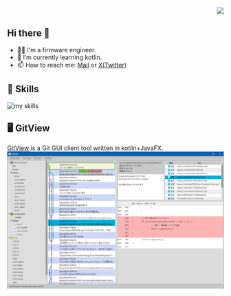 <div align="right">
  <img src="https://komarev.com/ghpvc/?username=hyoshida1106" />
</div>

## Hi there 👋

- 🧑‍💻 I'm a firmware engineer.
- 🌱 I’m currently learning kotlin.
- 📫 How to reach me: [Mail](mailto:hyoshida1106@outlook.com) or [X(Twitter)](https://twitter.com/hyoshida1106)

## 🌱 Skills
<img alt="my skills" src="https://skillicons.dev/icons?theme=dark&perline=5&i=c,cpp,cs,kotlin,java,linux,windows,git,androidstudio" />

## 🖥️ GitView

[GitView](https://github.com/hyoshida1106/gitview) is a Git GUI client tool written in kotlin+JavaFX.
![img.png](img.png)

<!--
**hyoshida1106/hyoshida1106** is a ✨ _special_ ✨ repository because its `README.md` (this file) appears on your GitHub profile.

Here are some ideas to get you started:

- 🔭 I’m currently working on ...
- 🌱 I’m currently learning ...
- 👯 I’m looking to collaborate on ...
- 🤔 I’m looking for help with ...
- 💬 Ask me about ...
- 📫 How to reach me: ...
- 😄 Pronouns: ...
- ⚡ Fun fact: ...
-->
